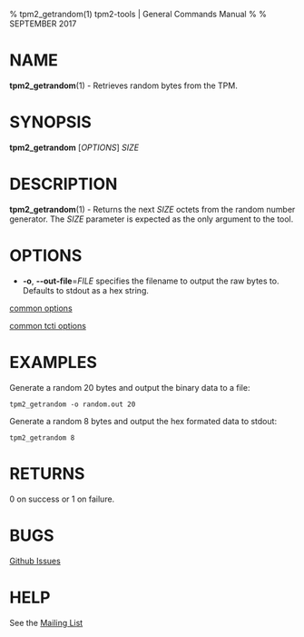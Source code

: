 % tpm2_getrandom(1) tpm2-tools | General Commands Manual
%
% SEPTEMBER 2017

# NAME

**tpm2_getrandom**(1) - Retrieves random bytes from the TPM.

# SYNOPSIS

**tpm2_getrandom** [*OPTIONS*] _SIZE_

# DESCRIPTION

**tpm2_getrandom**(1) - Returns the next _SIZE_ octets from the random number
generator. The _SIZE_ parameter is expected as the only argument to the tool.

# OPTIONS

  * **-o**, **--out-file**=_FILE_
    specifies the filename to output the raw bytes to. Defaults to stdout as a hex
    string.

[common options](common/options.md)

[common tcti options](common/tcti.md)

# EXAMPLES

Generate a random 20 bytes and output the binary data to a file:

```
tpm2_getrandom -o random.out 20
```

Generate a random 8 bytes and output the hex formated data to stdout:

```
tpm2_getrandom 8
```

# RETURNS

0 on success or 1 on failure.

# BUGS

[Github Issues](https://github.com/01org/tpm2-tools/issues)

# HELP

See the [Mailing List](https://lists.01.org/mailman/listinfo/tpm2)

